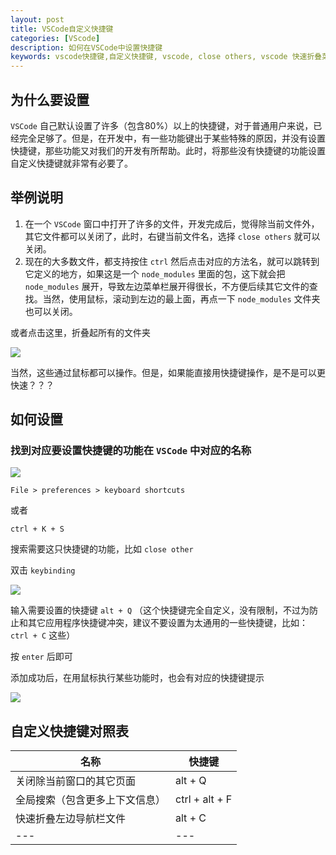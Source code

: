 ```yaml
---
layout: post
title: VSCode自定义快捷键
categories: [VScode]
description: 如何在VSCode中设置快捷键
keywords: vscode快捷键,自定义快捷键, vscode, close others, vscode 快速折叠菜单栏文件夹
---
```


## 为什么要设置

`VSCode` 自己默认设置了许多（包含80%）以上的快捷键，对于普通用户来说，已经完全足够了。但是，在开发中，有一些功能键出于某些特殊的原因，并没有设置快捷键，那些功能又对我们的开发有所帮助。此时，将那些没有快捷键的功能设置自定义快捷键就非常有必要了。

## 举例说明

1. 在一个 `VSCode` 窗口中打开了许多的文件，开发完成后，觉得除当前文件外，其它文件都可以关闭了，此时，右键当前文件名，选择 `close others` 就可以关闭。
2. 现在的大多数文件，都支持按住 `ctrl` 然后点击对应的方法名，就可以跳转到它定义的地方，如果这是一个 `node_modules` 里面的包，这下就会把 `node_modules` 展开，导致左边菜单栏展开得很长，不方便后续其它文件的查找。当然，使用鼠标，滚动到左边的最上面，再点一下 `node_modules` 文件夹也可以关闭。

或者点击这里，折叠起所有的文件夹

![](https://gitee.com/xiangming25/picture/raw/master/2021-7-23/1627008581100-image.png)

当然，这些通过鼠标都可以操作。但是，如果能直接用快捷键操作，是不是可以更快速？？？

## 如何设置

### 找到对应要设置快捷键的功能在 `VSCode` 中对应的名称

![](https://gitee.com/xiangming25/picture/raw/master/2021-7-23/1627007895590-image.png)

`File > preferences > keyboard shortcuts`

或者

`ctrl + K + S`

搜索需要这只快捷键的功能，比如 `close other`

双击 `keybinding`

![](https://gitee.com/xiangming25/picture/raw/master/2021-7-23/1627008267412-image.png)

输入需要设置的快捷键 `alt + Q` （这个快捷键完全自定义，没有限制，不过为防止和其它应用程序快捷键冲突，建议不要设置为太通用的一些快捷键，比如： `ctrl + C` 这些）

按 `enter` 后即可

添加成功后，在用鼠标执行某些功能时，也会有对应的快捷键提示

![](https://gitee.com/xiangming25/picture/raw/master/2021-7-23/1627008324426-image.png)

## 自定义快捷键对照表

名称 | 快捷键
---|---
关闭除当前窗口的其它页面 | alt + Q
全局搜索（包含更多上下文信息） | ctrl + alt + F
快速折叠左边导航栏文件 | alt + C
--- | ---

